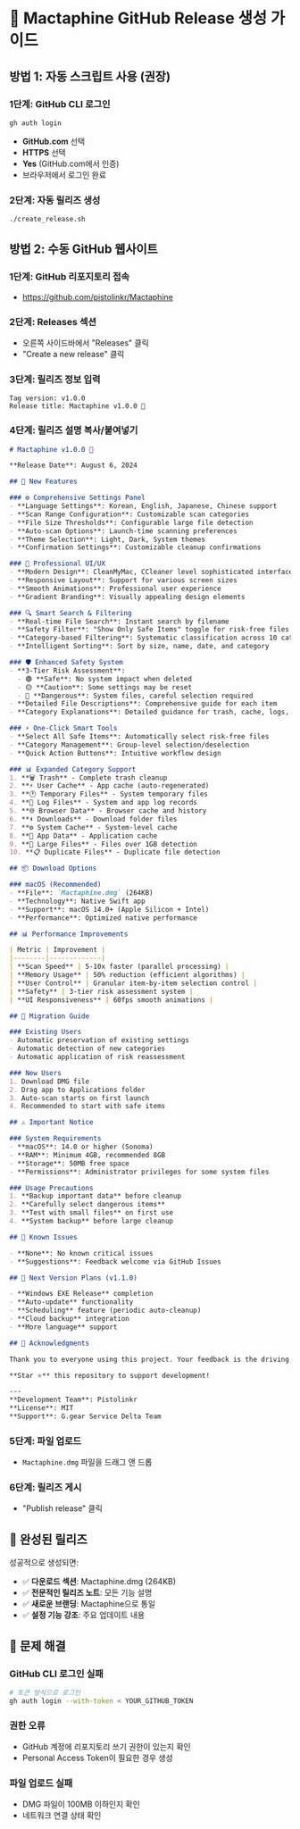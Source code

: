 # 🚀 Mactaphine GitHub Release 생성 가이드

## 방법 1: 자동 스크립트 사용 (권장)

### 1단계: GitHub CLI 로그인
```bash
gh auth login
```
- **GitHub.com** 선택
- **HTTPS** 선택
- **Yes** (GitHub.com에서 인증)
- 브라우저에서 로그인 완료

### 2단계: 자동 릴리즈 생성
```bash
./create_release.sh
```

## 방법 2: 수동 GitHub 웹사이트

### 1단계: GitHub 리포지토리 접속
- https://github.com/pistolinkr/Mactaphine

### 2단계: Releases 섹션
- 오른쪽 사이드바에서 "Releases" 클릭
- "Create a new release" 클릭

### 3단계: 릴리즈 정보 입력
```
Tag version: v1.0.0
Release title: Mactaphine v1.0.0 🎉
```

### 4단계: 릴리즈 설명 복사/붙여넣기
```markdown
# Mactaphine v1.0.0 🎉

**Release Date**: August 6, 2024

## 🚀 New Features

### ⚙️ Comprehensive Settings Panel
- **Language Settings**: Korean, English, Japanese, Chinese support
- **Scan Range Configuration**: Customizable scan categories
- **File Size Thresholds**: Configurable large file detection
- **Auto-scan Options**: Launch-time scanning preferences
- **Theme Selection**: Light, Dark, System themes
- **Confirmation Settings**: Customizable cleanup confirmations

### 💎 Professional UI/UX
- **Modern Design**: CleanMyMac, CCleaner level sophisticated interface
- **Responsive Layout**: Support for various screen sizes
- **Smooth Animations**: Professional user experience
- **Gradient Branding**: Visually appealing design elements

### 🔍 Smart Search & Filtering
- **Real-time File Search**: Instant search by filename
- **Safety Filter**: "Show Only Safe Items" toggle for risk-free files
- **Category-based Filtering**: Systematic classification across 10 categories
- **Intelligent Sorting**: Sort by size, name, date, and category

### 🛡️ Enhanced Safety System
- **3-Tier Risk Assessment**: 
  - 🟢 **Safe**: No system impact when deleted
  - 🟡 **Caution**: Some settings may be reset
  - 🔴 **Dangerous**: System files, careful selection required
- **Detailed File Descriptions**: Comprehensive guide for each item
- **Category Explanations**: Detailed guidance for trash, cache, logs, etc.

### ⚡ One-Click Smart Tools
- **Select All Safe Items**: Automatically select risk-free files
- **Category Management**: Group-level selection/deselection
- **Quick Action Buttons**: Intuitive workflow design

### 📊 Expanded Category Support
1. **🗑️ Trash** - Complete trash cleanup
2. **⚡ User Cache** - App cache (auto-regenerated)
3. **🕐 Temporary Files** - System temporary files
4. **📄 Log Files** - System and app log records
5. **🌐 Browser Data** - Browser cache and history
6. **⬇️ Downloads** - Download folder files
7. **⚙️ System Cache** - System-level cache
8. **📱 App Data** - Application cache
9. **💽 Large Files** - Files over 1GB detection
10. **📋 Duplicate Files** - Duplicate file detection

## 📦 Download Options

### macOS (Recommended)
- **File**: `Mactaphine.dmg` (264KB)
- **Technology**: Native Swift app
- **Support**: macOS 14.0+ (Apple Silicon + Intel)
- **Performance**: Optimized native performance

## 📊 Performance Improvements

| Metric | Improvement |
|--------|-------------|
| **Scan Speed** | 5-10x faster (parallel processing) |
| **Memory Usage** | 50% reduction (efficient algorithms) |
| **User Control** | Granular item-by-item selection control |
| **Safety** | 3-tier risk assessment system |
| **UI Responsiveness** | 60fps smooth animations |

## 🔄 Migration Guide

### Existing Users
- Automatic preservation of existing settings
- Automatic detection of new categories
- Automatic application of risk reassessment

### New Users
1. Download DMG file
2. Drag app to Applications folder
3. Auto-scan starts on first launch
4. Recommended to start with safe items

## ⚠️ Important Notice

### System Requirements
- **macOS**: 14.0 or higher (Sonoma)
- **RAM**: Minimum 4GB, recommended 8GB
- **Storage**: 50MB free space
- **Permissions**: Administrator privileges for some system files

### Usage Precautions
1. **Backup important data** before cleanup
2. **Carefully select dangerous items**
3. **Test with small files** on first use
4. **System backup** before large cleanup

## 🐛 Known Issues

- **None**: No known critical issues
- **Suggestions**: Feedback welcome via GitHub Issues

## 🔮 Next Version Plans (v1.1.0)

- **Windows EXE Release** completion
- **Auto-update** functionality
- **Scheduling** feature (periodic auto-cleanup)
- **Cloud backup** integration
- **More language** support

## 💝 Acknowledgments

Thank you to everyone using this project. Your feedback is the driving force behind creating better products.

**Star ⭐** this repository to support development!

---
**Development Team**: Pistolinkr  
**License**: MIT  
**Support**: G.gear Service Delta Team
```

### 5단계: 파일 업로드
- `Mactaphine.dmg` 파일을 드래그 앤 드롭

### 6단계: 릴리즈 게시
- "Publish release" 클릭

## 🎯 완성된 릴리즈

성공적으로 생성되면:
- ✅ **다운로드 섹션**: Mactaphine.dmg (264KB)
- ✅ **전문적인 릴리즈 노트**: 모든 기능 설명
- ✅ **새로운 브랜딩**: Mactaphine으로 통일
- ✅ **설정 기능 강조**: 주요 업데이트 내용

## 🔧 문제 해결

### GitHub CLI 로그인 실패
```bash
# 토큰 방식으로 로그인
gh auth login --with-token < YOUR_GITHUB_TOKEN
```

### 권한 오류
- GitHub 계정에 리포지토리 쓰기 권한이 있는지 확인
- Personal Access Token이 필요한 경우 생성

### 파일 업로드 실패
- DMG 파일이 100MB 이하인지 확인
- 네트워크 연결 상태 확인 